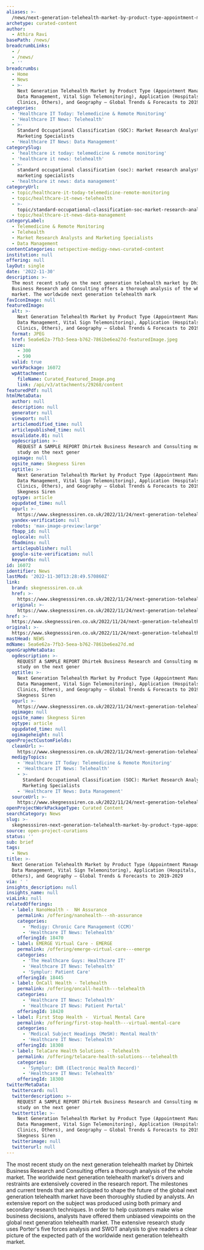 ```yaml
---
aliases: >-
  /news/next-generation-telehealth-market-by-product-type-appointment-management-data-management-vital-sign-telemonitoring-application-hospitals-clinic
archetype: curated-content
author:
  - Athira Ravi
basePath: /news/
breadcrumbLinks:
  - /
  - /news/
  - ''
breadcrumbs:
  - Home
  - News
  - >-
    Next Generation Telehealth Market by Product Type (Appointment Management,
    Data Management, Vital Sign Telemonitoring), Application (Hospitals,
    Clinics, Others), and Geography – Global Trends & Forecasts to 2019-2029
categories:
  - 'Healthcare IT Today: Telemedicine & Remote Monitoring'
  - 'Healthcare IT News: Telehealth'
  - >-
    Standard Occupational Classification (SOC): Market Research Analysts and
    Marketing Specialists
  - 'Healthcare IT News: Data Management'
categorySlug:
  - 'healthcare it today: telemedicine & remote monitoring'
  - 'healthcare it news: telehealth'
  - >-
    standard occupational classification (soc): market research analysts and
    marketing specialists
  - 'healthcare it news: data management'
categoryUrl:
  - topic/healthcare-it-today-telemedicine-remote-monitoring
  - topic/healthcare-it-news-telehealth
  - >-
    topic/standard-occupational-classification-soc-market-research-analysts-and-marketing-specialists
  - topic/healthcare-it-news-data-management
categoryLabel:
  - Telemedicine & Remote Monitoring
  - Telehealth
  - Market Research Analysts and Marketing Specialists
  - Data Management
contentCategories: netspective-medigy-news-curated-content
institution: null
offering: null
layOut: single
date: '2022-11-30'
description: >-
  The most recent study on the next generation telehealth market by Dhirtek
  Business Research and Consulting offers a thorough analysis of the whole
  market. The worldwide next generation telehealth mark
favIconImage: null
featuredImage:
  alt: >-
    Next Generation Telehealth Market by Product Type (Appointment Management,
    Data Management, Vital Sign Telemonitoring), Application (Hospitals,
    Clinics, Others), and Geography – Global Trends & Forecasts to 2019-2029
  format: JPEG
  href: 5ea6e62a-7fb3-5eea-b762-7861be6ea27d-featuredImage.jpeg
  size:
    - 300
    - 590
  valid: true
  workPackage: 16072
  wpAttachment:
    fileName: Curated_Featured_Image.png
    link: /api/v3/attachments/29268/content
featuredPdf: null
htmlMetaData:
  author: null
  description: null
  generator: null
  viewport: null
  articlemodified_time: null
  articlepublished_time: null
  msvalidate.01: null
  ogdescription: >-
    REQUEST A SAMPLE REPORT Dhirtek Business Research and Consulting most recent
    study on the next gener
  ogimage: null
  ogsite_name: Skegness Siren
  ogtitle: >-
    Next Generation Telehealth Market by Product Type (Appointment Management,
    Data Management, Vital Sign Telemonitoring), Application (Hospitals,
    Clinics, Others), and Geography – Global Trends & Forecasts to 2019-2029 -
    Skegness Siren
  ogtype: article
  ogupdated_time: null
  ogurl: >-
    https://www.skegnesssiren.co.uk/2022/11/24/next-generation-telehealth-market-by-product-type-appointment-management-data-management-vital-sign-telemonitoring-application-hospitals-clinics-others-and-geography-global-trends/
  yandex-verification: null
  robots: 'max-image-preview:large'
  fbapp_id: null
  oglocale: null
  fbadmins: null
  articlepublisher: null
  google-site-verification: null
  keywords: null
id: 16072
identifier: News
lastMod: '2022-11-30T13:28:49.570860Z'
link:
  brand: skegnesssiren.co.uk
  href: >-
    https://www.skegnesssiren.co.uk/2022/11/24/next-generation-telehealth-market-by-product-type-appointment-management-data-management-vital-sign-telemonitoring-application-hospitals-clinics-others-and-geography-global-trends/
  original: >-
    https://www.skegnesssiren.co.uk/2022/11/24/next-generation-telehealth-market-by-product-type-appointment-management-data-management-vital-sign-telemonitoring-application-hospitals-clinics-others-and-geography-global-trends/
href: >-
  https://www.skegnesssiren.co.uk/2022/11/24/next-generation-telehealth-market-by-product-type-appointment-management-data-management-vital-sign-telemonitoring-application-hospitals-clinics-others-and-geography-global-trends/
original: >-
  https://www.skegnesssiren.co.uk/2022/11/24/next-generation-telehealth-market-by-product-type-appointment-management-data-management-vital-sign-telemonitoring-application-hospitals-clinics-others-and-geography-global-trends/
mastHead: NEWS
mdName: 5ea6e62a-7fb3-5eea-b762-7861be6ea27d.md
openGraphMetaData:
  ogdescription: >-
    REQUEST A SAMPLE REPORT Dhirtek Business Research and Consulting most recent
    study on the next gener
  ogtitle: >-
    Next Generation Telehealth Market by Product Type (Appointment Management,
    Data Management, Vital Sign Telemonitoring), Application (Hospitals,
    Clinics, Others), and Geography – Global Trends & Forecasts to 2019-2029 -
    Skegness Siren
  ogurl: >-
    https://www.skegnesssiren.co.uk/2022/11/24/next-generation-telehealth-market-by-product-type-appointment-management-data-management-vital-sign-telemonitoring-application-hospitals-clinics-others-and-geography-global-trends/
  ogimage: null
  ogsite_name: Skegness Siren
  ogtype: article
  ogupdated_time: null
  ogimageheight: null
openProjectCustomFields:
  cleanUrl: >-
    https://www.skegnesssiren.co.uk/2022/11/24/next-generation-telehealth-market-by-product-type-appointment-management-data-management-vital-sign-telemonitoring-application-hospitals-clinics-others-and-geography-global-trends/
  medigyTopics:
    - 'Healthcare IT Today: Telemedicine & Remote Monitoring'
    - 'Healthcare IT News: Telehealth'
    - >-
      Standard Occupational Classification (SOC): Market Research Analysts and
      Marketing Specialists
    - 'Healthcare IT News: Data Management'
  sourceUrl: >-
    https://www.skegnesssiren.co.uk/2022/11/24/next-generation-telehealth-market-by-product-type-appointment-management-data-management-vital-sign-telemonitoring-application-hospitals-clinics-others-and-geography-global-trends/
openProjectWorkPackageType: Curated Content
searchCategory: News
slug: >-
  skegnesssiren-next-generation-telehealth-market-by-product-type-appointment-management-data-management-vital-sign-telemonitoring-application-hospitals-clinic
source: open-project-curations
status: ''
sub: brief
tags:
  - News
title: >-
  Next Generation Telehealth Market by Product Type (Appointment Management,
  Data Management, Vital Sign Telemonitoring), Application (Hospitals, Clinics,
  Others), and Geography – Global Trends & Forecasts to 2019-2029
via: ' '
insights_description: null
insights_name: null
viaLink: null
relatedOfferings:
  - label: NanoHealth -  NH Assurance
    permalink: /offering/nanohealth---nh-assurance
    categories:
      - 'Medigy: Chronic Care Management (CCM)'
      - 'Healthcare IT News: Telehealth'
    offeringId: 18470
  - label: EMERGE Virtual Care - EMERGE
    permalink: /offering/emerge-virtual-care---emerge
    categories:
      - 'The Healthcare Guys: Healthcare IT'
      - 'Healthcare IT News: Telehealth'
      - 'Symplur: Patient Care'
    offeringId: 18445
  - label: OnCall Health - Telehealth
    permalink: /offering/oncall-health---telehealth
    categories:
      - 'Healthcare IT News: Telehealth'
      - 'Healthcare IT News: Patient Portal'
    offeringId: 18420
  - label: First Stop Health -  Virtual Mental Care
    permalink: /offering/first-stop-health---virtual-mental-care
    categories:
      - 'Medical Subject Headings (MeSH): Mental Health'
      - 'Healthcare IT News: Telehealth'
    offeringId: 18308
  - label: TelaCare Health Solutions - Telehealth
    permalink: /offering/telacare-health-solutions---telehealth
    categories:
      - 'Symplur: EHR (Electronic Health Record)'
      - 'Healthcare IT News: Telehealth'
    offeringId: 18300
twitterMetaData:
  twittercard: null
  twitterdescription: >-
    REQUEST A SAMPLE REPORT Dhirtek Business Research and Consulting most recent
    study on the next gener
  twittertitle: >-
    Next Generation Telehealth Market by Product Type (Appointment Management,
    Data Management, Vital Sign Telemonitoring), Application (Hospitals,
    Clinics, Others), and Geography – Global Trends & Forecasts to 2019-2029 -
    Skegness Siren
  twitterimage: null
  twitterurl: null
---
```

<p>The most recent study on the next generation telehealth market by Dhirtek Business Research and Consulting offers a thorough analysis of the whole market. The worldwide next generation telehealth market's drivers and restraints are extensively covered in the research report. The milestones and current trends that are anticipated to shape the future of the global next generation telehealth market have been thoroughly studied by analysts. An extensive report on the subject was produced using both primary and secondary research techniques. In order to help customers make wise business decisions, analysts have offered them unbiased viewpoints on the global next generation telehealth market. The extensive research study uses Porter's five forces analysis and SWOT analysis to give readers a clear picture of the expected path of the worldwide next generation telehealth market.</p>